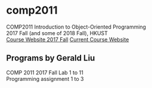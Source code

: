 # comp2011

COMP2011	Introduction to Object-Oriented Programming<br/>
2017 Fall (and some of 2018 Fall), HKUST<br/>
[Course Website 2017 Fall](https://course.cse.ust.hk/comp2011_2017F)
[Current Course Website](https://course.cse.ust.hk/comp2011)

## Programs by Gerald Liu
COMP 2011 2017 Fall
Lab 1 to 11<br/>
Programming assignment 1 to 3
